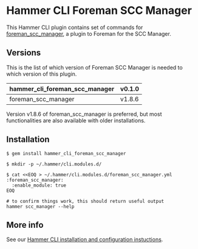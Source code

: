 # Hammer CLI Foreman SCC Manager

This Hammer CLI plugin contains set of commands for [foreman_scc_manager](
  https://github.com/XXXXXX
), a plugin to Foreman for the SCC Manager.

## Versions

This is the list of which version of Foreman SCC Manager is needed to which version of this plugin.

| hammer_cli_foreman_scc_manager | v0.1.0 |  
|--------------------------------|--------|
|            foreman_scc_manager | v1.8.6 | 

Version v1.8.6 of foreman_scc_manager is preferred, but most functionalities are also available with older installations.

## Installation

    $ gem install hammer_cli_foreman_scc_manager

    $ mkdir -p ~/.hammer/cli.modules.d/

    $ cat <<EOQ > ~/.hammer/cli.modules.d/foreman_scc_manager.yml
    :foreman_scc_manager:
      :enable_module: true
    EOQ

    # to confirm things work, this should return useful output
    hammer scc_manager --help

## More info

See our [Hammer CLI installation and configuration instuctions](
https://github.com/theforeman/hammer-cli/blob/master/doc/installation.md#installation).
